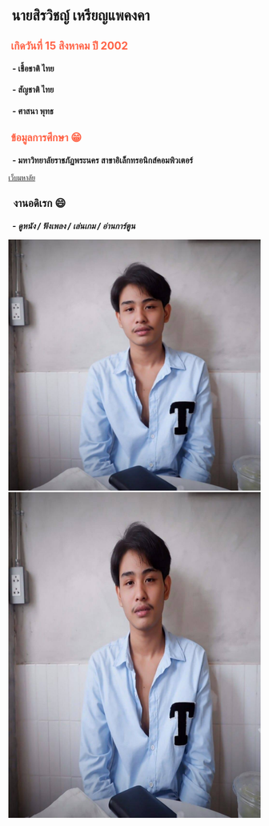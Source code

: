 
<html>
<head>
<h1 style="text-align: left;"><strong>&nbsp;นายสิรวิชญ์ เหรียญแพคงคา </strong></h1>
<h2 style="color:Tomato;text-align: left;"><strong>&nbsp;เกิดวันที่ 15 สิงหาคม ปี 2002 </strong></h2>
<h3 style="text-align: left;"><strong>&nbsp; - เชื้อชาติ ไทย</strong></h3>
<h3 style="text-align: left;"><strong>&nbsp; - สัญชาติ ไทย</strong></h3>
<h3 style="text-align: left;"><strong>&nbsp; - ศาสนา พุทธ</strong></h3>
<h2 style="color:Tomato;text-align: left;"><strong>&nbsp;ข้อมูลการศึกษา &#128513;</strong></h2>
<h3 style="text-align: left;"><strong>&nbsp; - มหาวิทยาลัยราชภัฏพระนคร สาขาอิเล็กทรอนิกส์คอมพิวเตอร์</strong></h3>
  <p style="text-align: left;"><a href="https://pnru.ac.th" target="blank">เว็บมหาลัย</a></p>
<h2 style="col7                                                                                                                                                                                                                                                                                                                                                                                                                                                                                                                                                                                                                                                                                                                                                                                                                                                                                                                                                                                                                                                                                                                                                                                                                                                                                                                                                                                                                                                                                                                                                                                                           or:Tomato; text-align: left;"><strong>&nbsp; งานอดิเรก &#128516;</strong></h2>
<h3><em><strong>&nbsp; - ดูหนัง / ฟังเพลง / เล่นเกม / อ่านการ์ตูน</strong></em></h3>


  
  <img src="106088297_1171823829844058_5323458475104390221_n.jpg" />
  
  <img src="106088297_1171823829844058_5323458475104390221_n.jpg" width="600" height="650" />
  </body>
</html>
